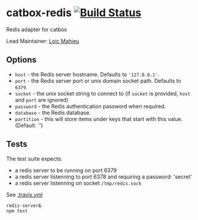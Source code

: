 catbox-redis [![Build Status](https://travis-ci.org/hapijs/catbox-redis.svg?branch=master)](https://travis-ci.org/hapijs/catbox-redis)
============

Redis adapter for catbox

Lead Maintainer: [Loic Mahieu](https://github.com/LoicMahieu)

## Options

- `host` - the Redis server hostname. Defaults to `'127.0.0.1'`.
- `port` - the Redis server port or unix domain socket path. Defaults to `6379`.
- `socket` - the unix socket string to connect to (if `socket` is provided, `host` and `port` are ignored)
- `password` - the Redis authentication password when required.
- `database` - the Redis database.
- `partition` - this will store items under keys that start with this value. (Default: '')

## Tests

The test suite expects:
- a redis server to be running on port 6379
- a redis server listenning to port 6378 and requiring a password: 'secret'
- a redis server listenning on socket `/tmp/redis.sock`

See [.travis.yml](./.travis.yml)

```sh
redis-server&
npm test
```

